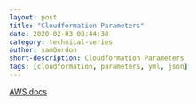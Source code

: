 ```yaml
---
layout: post
title: "Cloudformation Parameters"
date: 2020-02-03 08:44:38
category: technical-series
author: samGordon
short-description: Cloudformation Parameters
tags: [cloudformation, parameters, yml, json]
---
```


[AWS docs](https://docs.aws.amazon.com/AWSCloudFormation/latest/UserGuide/parameters-section-structure.html)
